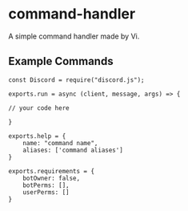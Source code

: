 # command-handler

A simple command handler made by Vi.

## Example Commands
```
const Discord = require("discord.js");

exports.run = async (client, message, args) => {

// your code here

}

exports.help = {
    name: "command name",
    aliases: ['command aliases']
}

exports.requirements = {
    botOwner: false,
    botPerms: [],
    userPerms: []
}

   ```
